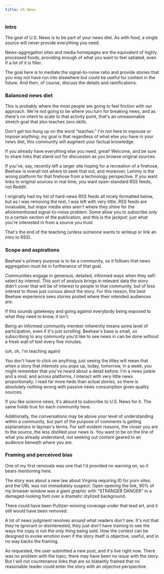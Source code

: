 ```yaml
---
title: US News
---
```

### Intro

The goal of U.S. News is to be part of your news diet. As with food, a single source will never provide everything you need.

News-aggregation sites and media homepages are the equivalent of highly processed foods, providing enough of what you want to feel satiated, even if a lot of it is filler.

The goal here is to mediate the signal-to-noise ratio and provide stories that you may not have run into elsewhere but could be useful for context in the future. And then, of course, discuss the details and ramifications.

### Balanced news diet

This is probably where the most people are going to feel friction with our approach. We're not going to be where you turn for breaking news, and as there's no intent to scale to that activity point, that's an unreasonable stretch goal that also teaches zero skills.

Don't get too hung up on the word "teaches." I'm not here to espouse or impose anything; my goal is that regardless of what else you have in your news diet, this community will augment your factual knowledge.

If you already have everything else you need, great! Welcome, and be sure to share links that stand out for discussion as you browse original sources.

If you've, say, recently left a larger site hoping for a recreation of a firehose, Beehaw is overall not where to seek that out, and moreover, Lemmy is the wrong platform for that firehose from a technology perspective. If you want links to original sources in real time, you want open-standard RSS feeds, not Reddit.

I originally had my list of hard-news RSS feeds all nicely formatted below, but as I was removing the rest, I was left with very little. RSS feeds are invaluable, but major media sites aren't where they shine for the aforementioned signal-to-noise problem. Some allow you to subscribe only to a certain section of the publication, and this is the jackpot: just what you're interested in from a source you trust.

That's the end of the teaching (unless someone wants to writeup or link an intro to RSS). 

### Scope and aspirations

Beehaw's primary purpose is to be a community, so it follows that news aggregation must be in furtherance of that goal.

Communities engage in generous, detailed, informed ways when they self-select by interest. This sort of analysis brings in relevant data the story didn't cover that will be of interest to people in that community, but of less interest to those just curious about the story. For this reason, the best Beehaw experience sees stories posted where their intended audiences are.

If this sounds gatekeepy and going against everybody being exposed to what they need to know, it isn't.

Being an informed community member inherently means some level of participation, even if it's just scrolling. Beehaw's base is small, so subscribing to any communty you'd like to see news in can be done without a fresh wall of text every five minutes.

(uh, oh, I'm teaching again)

You don't have to click on anything; just seeing the titles will mean that when a story that interests you pops up, today, tomorrow, in a week, you might remember that you've heard about a detail before. I'm a news junkie and a mod, and across platforms, I interact with very little news proportionally. I read far more heds than actual stories, so there is absolutely nothing wrong with passive news consumption given quality sources.

If you like science news, it's absurd to subscribe to U.S. News for it. The same holds true for each community here.

Additionally, the conversations may be above your level of understanding within a community, but part of the purpose of comments is getting explanations in layman's terms. For self-evident reasons, the closer you are to the source, the less distilled your news is. You want to be on the line of what you already understand, not seeking out content geared to an audience beneath where you are.

### Framing and perceived bias

One of my first removals was one that I'd provided no warning on, so it bears mentioning here.

The story was about a new law about Virginia requiring ID for porn sites, and the URL was not immediately suspect. Open opening the link, 90% of my browser window was a giant graphic with "STRANGER DANGER" in a damaged-looking font over a dramatic stylized background.

There could have been Pulitzer-winning coverage under that lead art, and it still would have been removed.

A lot of news judgment revolves around what readers don't see. It's not that they're ignorant or disinterested, they just don't have training to see the ways the copy is not the only thing being sold. How the context can be designed to evoke emotion even if the story itself is objective, useful, and in no way backs the framing.

As requested, the user submitted a new post, and it's live right now. There was no problem with the topic; there may have been no issue with the story. But I will not countenance links that are so blatantly framed that no reasonable reader could enter the story with an objective perspective.
